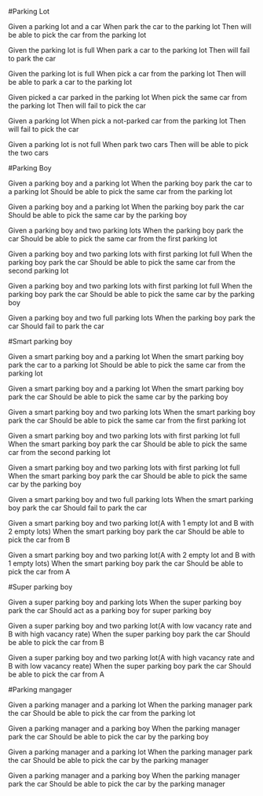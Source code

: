 #Parking Lot

Given a parking lot and a car
When park the car to the parking lot
Then will be able to pick the car from the parking lot

Given the parking lot is full
When park a car to the parking lot
Then will fail to park the car

Given the parking lot is full
When pick a car from the parking lot
Then will be able to park a car to the parking lot

Given picked a car parked in the parking lot
When pick the same car from the parking lot
Then will fail to pick the car

Given a parking lot
When pick a not-parked car from the parking lot
Then will fail to pick the car

Given a parking lot is not full
When park two cars
Then will be able to pick the two cars


#Parking Boy

Given a parking boy and a parking lot
When the parking boy park the car to a parking lot
Should be able to pick the same car from the parking lot

Given a parking boy and a parking lot
When the parking boy park the car
Should be able to pick the same car by the parking boy

Given a parking boy and two parking lots
When the parking boy park the car
Should be able to pick the same car from the first parking lot

Given a parking boy and two parking lots with first parking lot full
When the parking boy park the car
Should be able to pick the same car from the second parking lot

Given a parking boy and two parking lots with first parking lot full
When the parking boy park the car
Should be able to pick the same car by the parking boy

Given a parking boy and two full parking lots
When the parking boy park the car
Should fail to park the car

#Smart parking boy

Given a smart parking boy and a parking lot
When the smart parking boy park the car to a parking lot
Should be able to pick the same car from the parking lot

Given a smart parking boy and a parking lot
When the smart parking boy park the car
Should be able to pick the same car by the parking boy

Given a smart parking boy and two parking lots
When the smart parking boy park the car
Should be able to pick the same car from the first parking lot

Given a smart parking boy and two parking lots with first parking lot full
When the smart parking boy park the car
Should be able to pick the same car from the second parking lot

Given a smart parking boy and two parking lots with first parking lot full
When the smart parking boy park the car
Should be able to pick the same car by the parking boy

Given a smart parking boy and two full parking lots
When the smart parking boy park the car
Should fail to park the car

Given a smart parking boy and two parking lot(A with 1 empty lot and B with 2 empty lots)
When the smart parking boy park the car
Should be able to pick the car from B

Given a smart parking boy and two parking lot(A with 2 empty lot and B with 1 empty lots)
When the smart parking boy park the car
Should be able to pick the car from A

#Super parking boy

Given a super parking boy and parking lots
When the super parking boy park the car
Should act as a parking boy for super parking boy

Given a super parking boy and two parking lot(A with low vacancy rate and B with high vacancy rate)
When the super parking boy park the car
Should be able to pick the car from B

Given a super parking boy and two parking lot(A with high vacancy rate and B with low vacancy reate)
When the super parking boy park the car
Should be able to pick the car from A

#Parking mangager

Given a parking manager and a parking lot
When the parking manager park the car
Should be able to pick the car from the parking lot

Given a parking manager and a parking boy
When the parking manager park the car
Should be able to pick the car by the parking boy

Given a parking manager and a parking lot
When the parking manager park the car
Should be able to pick the car by the parking manager

Given a parking manager and a parking boy
When the parking manager park the car
Should be able to pick the car by the parking manager

